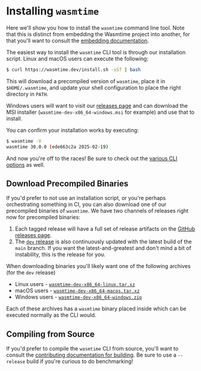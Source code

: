 # Installing `wasmtime`

Here we'll show you how to install the `wasmtime` command line tool. Note that
this is distinct from embedding the Wasmtime project into another, for that
you'll want to consult the [embedding documentation](lang.md).

The easiest way to install the `wasmtime` CLI tool is through our installation
script. Linux and macOS users can execute the following:

```sh
$ curl https://wasmtime.dev/install.sh -sSf | bash
```

This will download a precompiled version of `wasmtime`, place it in
`$HOME/.wasmtime`, and update your shell configuration to place the right
directory in `PATH`.

Windows users will want to visit our [releases page][releases] and can download
the MSI installer (`wasmtime-dev-x86_64-windows.msi` for example) and use that
to install.

[releases]: https://github.com/bytecodealliance/wasmtime/releases/latest

You can confirm your installation works by executing:

```sh
$ wasmtime -V
wasmtime 30.0.0 (ede663c2a 2025-02-19)
```

And now you're off to the races! Be sure to check out the [various CLI
options](cli-options.md) as well.

## Download Precompiled Binaries

If you'd prefer to not use an installation script, or you're perhaps
orchestrating something in CI, you can also download one of our precompiled
binaries of `wasmtime`. We have two channels of releases right now for
precompiled binaries:

1. Each tagged release will have a full set of release artifacts on the [GitHub
   releases page][releases].
2. The [`dev` release] is also continuously updated with the latest build of the
   `main` branch. If you want the latest-and-greatest and don't mind a bit of
   instability, this is the release for you.

[`dev` release]: https://github.com/bytecodealliance/wasmtime/releases/tag/dev

When downloading binaries you'll likely want one of the following archives (for
the `dev` release)

* Linux users - [`wasmtime-dev-x86_64-linux.tar.xz`]
* macOS users - [`wasmtime-dev-x86_64-macos.tar.xz`]
* Windows users - [`wasmtime-dev-x86_64-windows.zip`]

Each of these archives has a `wasmtime` binary placed inside which can be
executed normally as the CLI would.

[`wasmtime-dev-x86_64-linux.tar.xz`]: https://github.com/bytecodealliance/wasmtime/releases/download/dev/wasmtime-dev-x86_64-linux.tar.xz
[`wasmtime-dev-x86_64-macos.tar.xz`]: https://github.com/bytecodealliance/wasmtime/releases/download/dev/wasmtime-dev-x86_64-macos.tar.xz
[`wasmtime-dev-x86_64-windows.zip`]: https://github.com/bytecodealliance/wasmtime/releases/download/dev/wasmtime-dev-x86_64-windows.zip

## Compiling from Source

If you'd prefer to compile the `wasmtime` CLI from source, you'll want to
consult the [contributing documentation for building](contributing-building.md).
Be sure to use a `--release` build if you're curious to do benchmarking!

